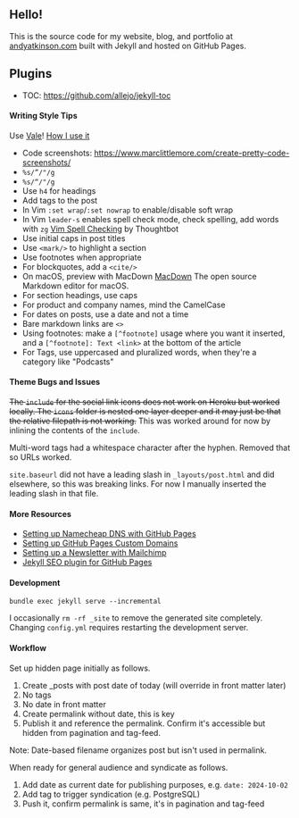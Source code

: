 ## Hello!
This is the source code for my website, blog, and portfolio at [andyatkinson.com](https://andyatkinson.com) built with Jekyll and hosted on GitHub Pages.

## Plugins
- TOC: <https://github.com/allejo/jekyll-toc>

#### Writing Style Tips
Use [Vale](https://vale.sh)! [How I use it](/blog/2023/05/26/better-writing-vale)

- Code screenshots: <https://www.marclittlemore.com/create-pretty-code-screenshots/>
- `%s/”/"/g`
- `%s/“/"/g`
- Use `h4` for headings
- Add tags to the post
- In Vim `:set wrap`/`:set nowrap` to enable/disable soft wrap
- In Vim `leader-s` enables spell check mode, check spelling, add words with `zg` [Vim Spell Checking](https://thoughtbot.com/blog/vim-spell-checking) by Thoughtbot
- Use initial caps in post titles
- Use `<mark/>` to highlight a section
- Use footnotes when appropriate
- For blockquotes, add a `<cite/>`
- On macOS, preview with MacDown [MacDown](https://macdown.uranusjr.com/) The open source Markdown editor for macOS.
- For section headings, use caps
- For product and company names, mind the CamelCase
- For dates on posts, use a date and not a time
- Bare markdown links are `<>`
- Using footnotes: make a `[^footnote]` usage where you want it inserted, and a `[^footnote]: Text <link>` at the bottom of the article
- For Tags, use uppercased and pluralized words, when they're a category like "Podcasts"

#### Theme Bugs and Issues
~~The `include` for the social link icons does not work on Heroku but worked locally. The `icons` folder is nested one layer deeper and it may just be that the relative filepath is not working.~~
This was worked around for now by inlining the contents of the `include`.

Multi-word tags had a whitespace character after the hyphen. Removed that so URLs worked.

`site.baseurl` did not have a leading slash in `_layouts/post.html` and did elsewhere, so this was breaking links. For now I manually inserted the leading slash in that file.

#### More Resources
 * [Setting up Namecheap DNS with GitHub Pages](https://www.namecheap.com/support/knowledgebase/article.aspx/9645/2208/how-do-i-link-my-domain-to-github-pages)
 * [Setting up GitHub Pages Custom Domains](https://github.blog/2018-05-01-github-pages-custom-domains-https/)
 * [Setting up a Newsletter with Mailchimp](https://mailchimp.com/help/share-your-blog-posts-with-mailchimp/)
 * [Jekyll SEO plugin for GitHub Pages](https://help.github.com/en/articles/search-engine-optimization-for-github-pages)

#### Development

    bundle exec jekyll serve --incremental

I occasionally `rm -rf _site` to remove the generated site completely. Changing `config.yml` requires restarting the development server.

#### Workflow
Set up hidden page initially as follows.

1. Create _posts with post date of today (will override in front matter later)
1. No tags
1. No date in front matter
1. Create permalink without date, this is key
1. Publish it and reference the permalink. Confirm it's accessible but hidden from pagination and tag-feed.

Note: Date-based filename organizes post but isn't used in permalink.

When ready for general audience and syndicate as follows.

1. Add date as current date for publishing purposes, e.g. `date: 2024-10-02`
1. Add tag to trigger syndication (e.g. PostgreSQL)
1. Push it, confirm permalink is same, it's in pagination and tag-feed
